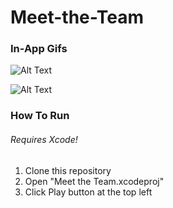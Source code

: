 # Meet-the-Team

### In-App Gifs


![Alt Text](http://media.giphy.com/media/39wmwcCu8W8tIMSAFp/giphy.gif)

![Alt Text](http://media.giphy.com/media/9VrC3Dd9hRhrcnhDfQ/giphy.gif)

### How To Run

###### Requires Xcode!
1. Clone this repository
2. Open "Meet the Team.xcodeproj"
3. Click Play button at the top left

